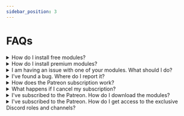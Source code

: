 ```yaml
---
sidebar_position: 3
---
```


# FAQs

<details>

  <summary>How do I install free modules?</summary>

  Free modules can be installed using the built-in FoundryVTT interface.

  1. Select the "Add-on Modules" tab
  1. Click the "Install Module" button
  1. Search for the name of the module you want to install (i.e. DFreds Convenient Effects)
  1. Click the "Install" button in the result

</details>

<details>

  <summary>How do I install premium modules?</summary>

  Premium modules can be installed using the built-in FoundryVTT interface after linking your Foundry VTT account and your Patreon account.

  See the [Installation](installation) page for detailed instructions.

</details>

<details>

  <summary>I am having an issue with one of your modules. What should I do?</summary>

  Follow the basic steps listed in the [Troubleshooting](troubleshooting#basic-steps) page.

</details>

<details>

  <summary>I've found a bug. Where do I report it?</summary>

  First, make sure you are doing the [basic steps](troubleshooting#basic-steps)
  on the Troubleshooting page. Then, follow the [bug reporting steps](troubleshooting#filing-a-bug-report).
  
</details>

<details>

  <summary>How does the Patreon subscription work?</summary>

  By subscribing to the Supporter tier, you gain access to the full premium
  module collection, and will be charged monthly for the subscription. You can
  cancel your subscription at any time.

  Note that most modules have an early access period for Early Access tier
  members, which lasts at least a month on initial release.

</details>

<details>

  <summary>What happens if I cancel my subscription?</summary>

  You get to keep all of the modules that you have downloaded, but you will not
  get any future updates. Any modules that you have not downloaded will be
  inaccessible.

  Additionally, any special Patreon roles in the Discord will be removed.

</details>

<details>

  <summary>I've subscribed to the Patreon. How do I download the modules?</summary>

  To install the premium modules, head over to the [Patreon shop](https://patreon.com/dfreds/shop).
  Note that some modules are locked to the Early Access tier when they are first released.

</details>

<details>

  <summary>I've subscribed to the Patreon. How do I get access to the exclusive Discord roles and channels?</summary>

  In order to gain access to the exclusive Discord roles, you need to link your
  Patreon and Discord accounts. The roles will be added automatically
  afterwards. 
  
  For instructions on linking accounts, visit the [official support page](https://support.patreon.com/hc/en-us/articles/212052266-Getting-Discord-access)
  from Patreon.

</details>